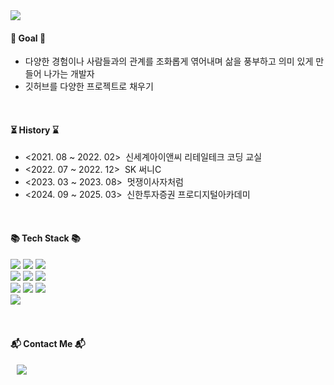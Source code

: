 <div align=left>
	<img src="https://capsule-render.vercel.app/api?type=wave&color=0:fef4d7,100:d4f8e8&height=100&section=header&text=Namin's%20Palette&fontSize=20&fontColor=4a4a4a" />
</div>
<div align=left>
	<h4>🌠  Goal  🌠</h4>
	<ul>
		<li>다양한 경험이나 사람들과의 관계를 조화롭게 엮어내며 삶을 풍부하고 의미 있게 만들어 나가는 개발자</li>
		<li>깃허브를 다양한 프로젝트로 채우기</li>
	</ul>
	<br>
	<h4>⏳ History ⌛</h4>
	<ul >
		<li> <2021. 08 ~ 2022. 02> &nbsp;신세계아이앤씨 리테일테크 코딩 교실 </li>
		<li> <2022. 07 ~ 2022. 12> &nbsp;SK 써니C </li>
		<li> <2023. 03 ~ 2023. 08> &nbsp;멋쟁이사자처럼 </li>
		<li> <2024. 09 ~ 2025. 03> &nbsp;신한투자증권 프로디지털아카데미 </li>
	</ul>
	<br>
 	<h4>📚 Tech Stack 📚</h4>
	<img src="https://img.shields.io/badge/c-%2300599C.svg?style=for-the-badge&logo=c&logoColor=white"/>
	<img src="https://img.shields.io/badge/java-%23ED8B00.svg?style=for-the-badge&logo=openjdk&logoColor=white"/>
	<img src="https://img.shields.io/badge/python-3670A0?style=for-the-badge&logo=python&logoColor=ffdd54"/>
	<br>
	<img src="https://img.shields.io/badge/html5-%23E34F26.svg?style=for-the-badge&logo=html5&logoColor=white"/>
  	<img src="https://img.shields.io/badge/css3-%231572B6.svg?style=for-the-badge&logo=css3&logoColor=white"/>
	<img src="https://img.shields.io/badge/javascript-%23323330.svg?style=for-the-badge&logo=javascript&logoColor=%23F7DF1E">
	<br>
	<img src="https://img.shields.io/badge/spring-%236DB33F.svg?style=for-the-badge&logo=spring&logoColor=white"/>
	<img src="https://img.shields.io/badge/mysql-4479A1.svg?style=for-the-badge&logo=mysql&logoColor=white"/>
	<img src="https://img.shields.io/badge/docker-%230db7ed.svg?style=for-the-badge&logo=docker&logoColor=white"/>
	<br>
  	<img src="https://img.shields.io/badge/github-%23121011.svg?style=for-the-badge&logo=github&logoColor=white"/>
	<br><br><br>
  	<h4>📬 Contact Me 📬</h4>
	<a href="mailto:skalsdl10@gmail.com">
	<img src="https://img.shields.io/badge/Gmail-d14836?style=flat-square&logo=Gmail&logoColor=white&link=mailto:skalsdl10@gmail.com"style="height:auto;margin-left:10px; 	margin-right:10px;"/>
	</a>
    

